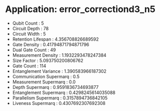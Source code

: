 # Application: error_correctiond3_n5
- Qubit Count : 5
- Circuit Depth : 78
- Circuit Width : 5
- Retention Lifespan : 4.356708826689592
- Gate Density : 0.41794871794871796
- Dual Gate Count : 49
- Measurement Density : 1.1932293478247384
- Size Factor : 5.093750200806762
- Gate Count : 114
- Entanglement Variance : 1.390583966187302
- Communication Supermarq : 0.5
- Measurement Supermarq : 0.0
- Depth Supermarq : 0.9591836734693877
- Entanglement Supermarq : 0.4298245614035088
- Parallelism Supermarq : 0.3157894736842105
- Liveness Supermarq : 0.4307692307692308
